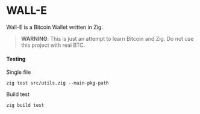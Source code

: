 # WALL-E

Wall-E is a Bitcoin Wallet written in Zig. 

> **WARNING**: This is just an attempt to learn Bitcoin and Zig. Do not use this project with real BTC.


#### Testing
Single file
```
zig test src/utils.zig --main-pkg-path 
```

Build test
```
zig build test
```